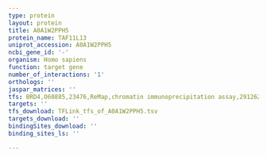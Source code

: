 ```yaml
---
type: protein
layout: protein
title: A0A1W2PPH5
protein_name: TAF11L13
uniprot_accession: A0A1W2PPH5
ncbi_gene_id: '-'
organism: Homo sapiens
function: target gene
number_of_interactions: '1'
orthologs: ''
jaspar_matrices: ''
tfs: BRD4,O60885,23476,ReMap,chromatin immunoprecipitation assay,29126285%5Buid%5D,No
targets: ''
tfs_download: TFLink_tfs_of_A0A1W2PPH5.tsv
targets_download: ''
bindingSites_download: ''
binding_sites_ls: ''

---
```

